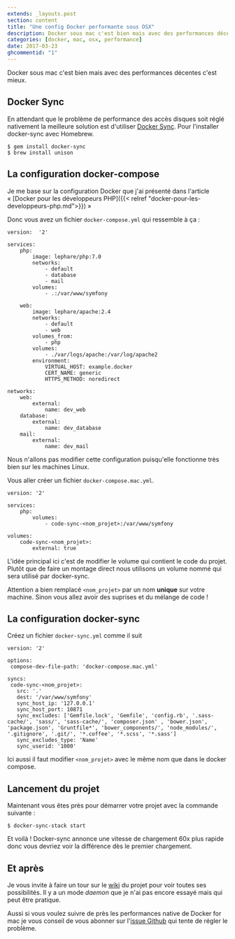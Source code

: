 ```yaml
---
extends: _layouts.post
section: content
title: "Une config Docker performante sous OSX"
description: Docker sous mac c'est bien mais avec des performances décentes c'est mieux.
categories: [docker, mac, osx, performance]
date: 2017-03-23
ghcommentid: "1"
---
```


Docker sous mac c'est bien mais avec des performances décentes c'est mieux.

<!-- more -->

## Docker Sync

En attendant que le problème de performance des accès disques soit réglé nativement la meilleure solution est d'utiliser [Docker Sync](http://docker-sync.io). Pour l'installer docker-sync avec Homebrew.

    $ gem install docker-sync
    $ brew install unison

## La configuration docker-compose

Je me base sur la configuration Docker que j'ai présenté dans l'article &laquo;&nbsp;[Docker pour les développeurs PHP]({{< relref "docker-pour-les-developpeurs-php.md">}})&nbsp;&raquo;

Donc vous avez un fichier `docker-compose.yml` qui ressemble à ça :

```
version:  '2'

services:
    php:
        image: lephare/php:7.0
        networks:
            - default
            - database
            - mail
        volumes:
            - .:/var/www/symfony

    web:
        image: lephare/apache:2.4
        networks:
            - default
            - web
        volumes_from:
            - php
        volumes:
            - ./var/logs/apache:/var/log/apache2
        environment:
            VIRTUAL_HOST: example.docker
            CERT_NAME: generic
            HTTPS_METHOD: noredirect

networks:
    web:
        external:
            name: dev_web
    database:
        external:
            name: dev_database
    mail:
        external:
            name: dev_mail

```

Nous n'allons pas modifier cette configuration puisqu'elle fonctionne très bien sur les machines Linux.

Vous aller créer un fichier `docker-compose.mac.yml`.

```
version: '2'

services:
    php:
        volumes:
            - code-sync-<nom_projet>:/var/www/symfony

volumes:
    code-sync-<nom_projet>:
        external: true
```

L'idée principal ici c'est de modifier le volume qui contient le code du projet. Plutôt que de faire un montage direct nous utilisons un volume nommé qui sera utilisé par docker-sync.

Attention a bien remplacé `<nom_projet>` par un nom **unique** sur votre machine. Sinon vous allez avoir des suprises et du mélange de code !

## La configuration docker-sync

Créez un fichier `docker-sync.yml` comme il suit

```
version: '2'

options:
 compose-dev-file-path: 'docker-compose.mac.yml'

syncs:
 code-sync-<nom_projet>:
   src: '.'
   dest: '/var/www/symfony'
   sync_host_ip: '127.0.0.1'
   sync_host_port: 10871
   sync_excludes: ['Gemfile.lock', 'Gemfile', 'config.rb', '.sass-cache/', 'sass/', 'sass-cache/', 'composer.json' , 'bower.json', 'package.json', 'Gruntfile*', 'bower_components/', 'node_modules/', '.gitignore', '.git/', '*.coffee', '*.scss', '*.sass']
   sync_excludes_type: 'Name'
   sync_userid: '1000'
```

Ici aussi il faut modifier `<nom_projet>` avec le même nom que dans le docker compose.

## Lancement du projet

Maintenant vous êtes près pour démarrer votre projet avec la commande suivante :

    $ docker-sync-stack start

Et voilà ! Docker-sync annonce une vitesse de chargement 60x plus rapide donc vous devriez voir la différence dès le premier chargement.

## Et après

Je vous invite à faire un tour sur le [wiki](https://github.com/EugenMayer/docker-sync/wiki) du projet pour voir toutes ses possibilités. Il y a un mode *daemon* que je n'ai pas encore essayé mais qui peut être pratique.

Aussi si vous voulez suivre de près les performances native de Docker for mac je vous conseil de vous abonner sur l'[issue Github](https://github.com/docker/for-mac/issues/77) qui tente de régler le problème.
